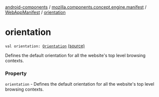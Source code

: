 [android-components](../../index.md) / [mozilla.components.concept.engine.manifest](../index.md) / [WebAppManifest](index.md) / [orientation](./orientation.md)

# orientation

`val orientation: `[`Orientation`](-orientation/index.md) [(source)](https://github.com/mozilla-mobile/android-components/blob/master/components/concept/engine/src/main/java/mozilla/components/concept/engine/manifest/WebAppManifest.kt#L59)

Defines the default orientation for all the website's top level browsing contexts.

### Property

`orientation` - Defines the default orientation for all the website's top level browsing contexts.